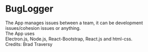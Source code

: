 # BugLogger
The App manages issues between a team, it can be development issues/cohesion issues or anything.\
The App uses\
Electron.js, Node.js, React-Bootstrap, React.js and html-css.\
Credits: Brad Traversy

